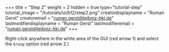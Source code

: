 +++
title = "Step 2"
weight = 2
hidden = true
type="tutorial-step"
tutorial_image = "/tutorials/ui/b12/step2.png"
creatordisplayname = "Ruman Gerst"
creatoremail = "ruman.gerst@leibniz-hki.de"
lastmodifierdisplayname = "Ruman Gerst"
lastmodifieremail = "ruman.gerst@leibniz-hki.de"
+++

Right-click anywhere in the white area of the GUI (red arrow 1) and select the `Group` option (red arrow 2.)